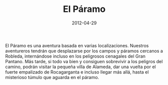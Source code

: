 ﻿---
title: 'El Páramo'
summary: 'Una entretenida aventura que casi podrían considerarse una suma de varias en las que los aventureros tendrán que ir correteando de un lado a otro resolviendo las diferentes misiones impuestas.'
authors:
  - Pedro Gil
date: 2012-04-29
type: post
categories:
- Oficial
tags:
- misterio
- conspiraciones
- aventura
minlevels: "2"
maxlevels: "4"
prices: gratis
session: "3"
mincharacters: "4"
maxcharacters: "6"
eval: oficial
cover: "el-paramo.jpg"
download: "el-paramo.pdf"
moreinfo: ""
license: "OGL"
draft: false

---

El Páramo es una aventura basada en varias localizaciones. Nuestros aventureros tendrán que desplazarse por los campos y páramos cercanos a Robleda, internándose incluso en los peligrosos cenagales del Gran Pantano.
Más tarde, si todo va bien y consiguen sobrevivir a los peligros del camino, podrán visitar la pequeña villa de Alameda, dar una vuelta por el fuerte empalizado de Rocagarganta e incluso llegar más allá, hasta el misterioso túmulo que
aguarda en el páramo.